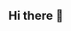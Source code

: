 ## Hi there 👋

<!--
**likhitha1113/likhitha1113** is a ✨ _special_ ✨ repository because its `README.md` (this file) appears on your GitHub profile.

# 💫 About Me:
I am a passionate learner. <br>currently honing my skills in web development and DSA


# 💻 Tech Stack:
![C](https://img.shields.io/badge/c-%2300599C.svg?style=for-the-badge&logo=c&logoColor=white) ![Python](https://img.shields.io/badge/python-3670A0?style=for-the-badge&logo=python&logoColor=ffdd54) ![C++](https://img.shields.io/badge/c++-%2300599C.svg?style=for-the-badge&logo=c%2B%2B&logoColor=white) ![Canva](https://img.shields.io/badge/Canva-%2300C4CC.svg?style=for-the-badge&logo=Canva&logoColor=white) ![Figma](https://img.shields.io/badge/figma-%23F24E1E.svg?style=for-the-badge&logo=figma&logoColor=white) ![HTML5](https://img.shields.io/badge/html5-%23E34F26.svg?style=for-the-badge&logo=html5&logoColor=white) ![CSS3](https://img.shields.io/badge/css3-%231572B6.svg?style=for-the-badge&logo=css3&logoColor=white)
# 📊 GitHub Stats:
![](https://github-readme-stats.vercel.app/api?username=likhitha1113&theme=jolly&hide_border=false&include_all_commits=true&count_private=true)<br/>
![](https://github-readme-streak-stats.herokuapp.com/?user=likhitha1113&theme=jolly&hide_border=false)<br/>
![](https://github-readme-stats.vercel.app/api/top-langs/?username=likhitha1113&theme=jolly&hide_border=false&include_all_commits=true&count_private=true&layout=compact)

### 🔝 Top Contributed Repo
![](https://github-contributor-stats.vercel.app/api?username=likhitha1113&limit=5&theme=jolly&combine_all_yearly_contributions=true)

---
[![](https://visitcount.itsvg.in/api?id=likhitha1113&icon=0&color=0)](https://visitcount.itsvg.in)

<!-- Proudly created with GPRM ( https://gprm.itsvg.in ) -->
